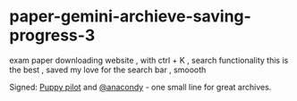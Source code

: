 # paper-gemini-archieve-saving-progress-3
exam paper downloading website , with ctrl + K , search functionality 
this is the best , saved my love for the search bar , smoooth 

Signed: [Puppy pilot](https://github.com/copilot) and [@anacondy](https://github.com/anacondy) - one small line for great archives.
